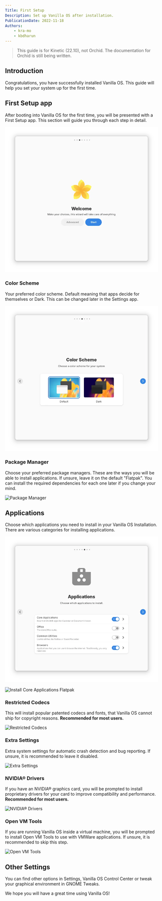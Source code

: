 ```yaml
---
Title: First Setup
Description: Set up Vanilla OS after installation.
PublicationDate: 2022-11-18
Authors:
    - kra-mo
    - kbdharun
---
```


> This guide is for Kinetic (22.10), not Orchid. The documentation for Orchid is still being written.

## Introduction

Congratulations, you have successfully installed Vanilla OS.
This guide will help you set your system up for the first time.

## First Setup app

After booting into Vanilla OS for the first time, you will be presented with a First Setup app. This section will guide you through each step in detail.

![Welcome](https://raw.githubusercontent.com/Vanilla-OS/handbook/main/assets/uploads/First_Setup/first-setup-welcome.webp)

### Color Scheme

Your preferred color scheme. Default meaning that apps decide for themselves or Dark. This can be changed later in the Settings app.

![Color Scheme](https://raw.githubusercontent.com/Vanilla-OS/handbook/main/assets/uploads/First_Setup/first-setup-color-scheme.webp)

### Package Manager

Choose your preferred package managers. These are the ways you will be able to install applications. If unsure, leave it on the default "Flatpak". You can install the required dependencies for each one later if you change your mind.

![Package Manager](https://raw.githubusercontent.com/Vanilla-OS/handbook/main/assets/uploads/First_Setup/first-setup-package-managers.webp)

## Applications

Choose which applications you need to install in your Vanilla OS Installation. There are various categories for installing applications.

![Install Applications](https://raw.githubusercontent.com/Vanilla-OS/handbook/main/assets/uploads/First_Setup/first-setup-applications.webp)

![Install Core Applications Flatpak](https://raw.githubusercontent.com/Vanilla-OS/handbook/main/assets/uploads/First_Setup/first-setup-applications-flatpak-core.webp)

### Restricted Codecs

This will install popular patented codecs and fonts, that Vanilla OS cannot ship for copyright reasons. **Recommended for most users.**

![Restricted Codecs](https://raw.githubusercontent.com/Vanilla-OS/handbook/main/assets/uploads/First_Setup/first-setup-restricted-codecs.webp)

### Extra Settings

Extra system settings for automatic crash detection and bug reporting. If unsure, it is recommended to leave it disabled.

![Extra Settings](https://raw.githubusercontent.com/Vanilla-OS/handbook/main/assets/uploads/First_Setup/first-setup-extra-settings.webp)

### NVIDIA® Drivers

If you have an NVIDIA® graphics card, you will be prompted to install proprietary drivers for your card to improve compatibility and performance. **Recommended for most users.**

![NVIDIA® Drivers](https://raw.githubusercontent.com/Vanilla-OS/handbook/main/assets/uploads/First_Setup/first-setup-nvidia-drivers.webp)

### Open VM Tools

If you are running Vanilla OS inside a virtual machine, you will be prompted to install Open VM Tools to use with VMWare applications. If unsure, it is recommended to skip this step.

![Open VM Tools](https://raw.githubusercontent.com/Vanilla-OS/handbook/main/assets/uploads/First_Setup/first-setup-open-vm-tools.webp)

## Other Settings

You can find other options in Settings, Vanilla OS Control Center or tweak your graphical environment in GNOME Tweaks.

We hope you will have a great time using Vanilla OS!
